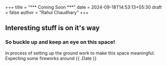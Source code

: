 +++
title = "*** Coming Soon ***"
date = 2024-09-18T14:53:13+05:30
draft = false
author = "Rahul Chaudhary"
+++

## Interesting stuff is on it's way

### So buckle up and keep an eye on this space!

In process of setting up the ground work to make this space meaningful. Expecting some fireworks around {{ .Date }}
